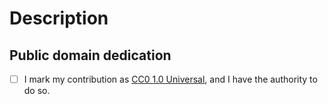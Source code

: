 # Description

<!-- A summary of the changes, and ideally a link to a discussion or issue -->

## Public domain dedication

- [ ] I mark my contribution as [CC0 1.0 Universal](https://creativecommons.org/publicdomain/zero/1.0/), and I have the authority to do so.
